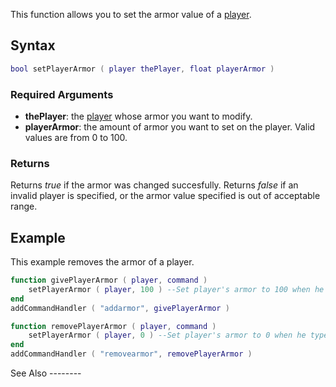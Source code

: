 This function allows you to set the armor value of a [player](/player.md "wikilink").

Syntax
------

``` lua
bool setPlayerArmor ( player thePlayer, float playerArmor )
```

### Required Arguments

-   **thePlayer**: the [player](/player.md "wikilink") whose armor you want to modify.
-   **playerArmor**: the amount of armor you want to set on the player. Valid values are from 0 to 100.

### Returns

Returns *true* if the armor was changed succesfully. Returns *false* if an invalid player is specified, or the armor value specified is out of acceptable range.

Example
-------

<section name="Server" class="server" show="true">
This example removes the armor of a player.

``` lua
function givePlayerArmor ( player, command )
    setPlayerArmor ( player, 100 ) --Set player's armor to 100 when he types the command 'addarmor'
end
addCommandHandler ( "addarmor", givePlayerArmor )

function removePlayerArmor ( player, command )
    setPlayerArmor ( player, 0 ) --Set player's armor to 0 when he types the command 'removearmor'
end
addCommandHandler ( "removearmor", removePlayerArmor )
```

</section>
See Also
--------

